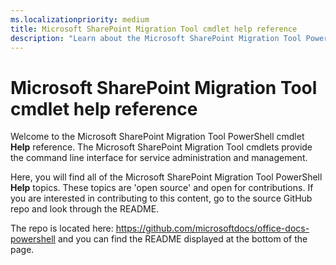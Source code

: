 ```yaml
---
ms.localizationpriority: medium
title: Microsoft SharePoint Migration Tool cmdlet help reference
description: "Learn about the Microsoft SharePoint Migration Tool PowerShell cmdlet help reference."
---
```


# Microsoft SharePoint Migration Tool cmdlet help reference

Welcome to the Microsoft SharePoint Migration Tool PowerShell cmdlet **Help** reference. The Microsoft SharePoint Migration Tool cmdlets provide the command line interface for service administration and management.

Here, you will find all of the Microsoft SharePoint Migration Tool PowerShell **Help** topics. These topics are 'open source' and open for contributions. If you are interested in contributing to this content, go to the source GitHub repo and look through the README.

The repo is located here: <https://github.com/microsoftdocs/office-docs-powershell> and you can find the README displayed at the bottom of the page.
